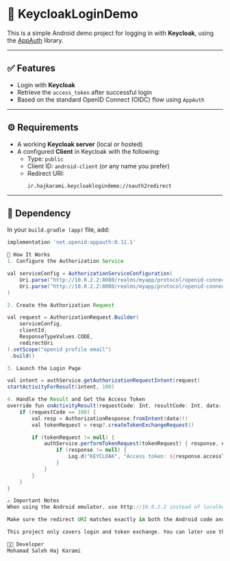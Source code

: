# 🔐 KeycloakLoginDemo

This is a simple Android demo project for logging in with **Keycloak**, using the [AppAuth](https://github.com/openid/AppAuth-Android) library.

---

## ✅ Features

- Login with **Keycloak**
- Retrieve the `access_token` after successful login
- Based on the standard OpenID Connect (OIDC) flow using `AppAuth`

---

## ⚙️ Requirements

- A working **Keycloak server** (local or hosted)
- A configured **Client** in Keycloak with the following:
  - Type: `public`
  - Client ID: `android-client` (or any name you prefer)
  - Redirect URI:
    ```
    ir.hajkarami.keycloaklogindemo://oauth2redirect
    ```

---

## 🧩 Dependency

In your `build.gradle (app)` file, add:

```groovy
implementation 'net.openid:appauth:0.11.1'

🧠 How It Works
1. Configure the Authorization Service

val serviceConfig = AuthorizationServiceConfiguration(
    Uri.parse("http://10.0.2.2:8080/realms/myapp/protocol/openid-connect/auth"),
    Uri.parse("http://10.0.2.2:8080/realms/myapp/protocol/openid-connect/token")
)

2. Create the Authorization Request

val request = AuthorizationRequest.Builder(
    serviceConfig,
    clientId,
    ResponseTypeValues.CODE,
    redirectUri
).setScope("openid profile email")
 .build()

3. Launch the Login Page

val intent = authService.getAuthorizationRequestIntent(request)
startActivityForResult(intent, 100)

4. Handle the Result and Get the Access Token
override fun onActivityResult(requestCode: Int, resultCode: Int, data: Intent?) {
    if (requestCode == 100) {
        val resp = AuthorizationResponse.fromIntent(data!!)
        val tokenRequest = resp?.createTokenExchangeRequest()

        if (tokenRequest != null) {
            authService.performTokenRequest(tokenRequest) { response, exception ->
                if (response != null) {
                    Log.d("KEYCLOAK", "Access token: ${response.accessToken}")
                }
            }
        }
    }
}

⚠️ Important Notes
When using the Android emulator, use http://10.0.2.2 instead of localhost.

Make sure the redirect URI matches exactly in both the Android code and Keycloak client settings.

This project only covers login and token exchange. You can later use the token to access the userinfo endpoint.

🧑‍💻 Developer
Mohamad Saleh Haj Karami



